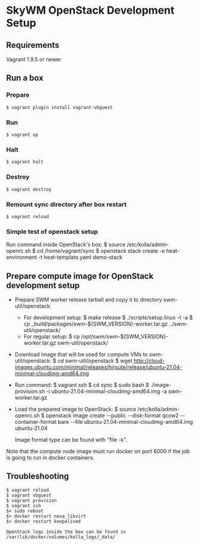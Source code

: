 SkyWM OpenStack Development Setup
===============

Requirements
------------

Vagrant 1.9.5 or newer


Run a box
---------

### Prepare
    $ vagrant plugin install vagrant-vbguest

### Run
    $ vagrant up

### Halt
    $ vagrant halt

### Destroy
    $ vagrant destroy

### Remount sync directory after box restart
    $ vagrant reload

### Simple test of openstack setup
Run command inside OpenStack's box:
    $ source /etc/kolla/admin-openrc.sh
    $ cd /home/vagrant/sync
    $ openstack stack create -e heat-environment -t heat-template.yaml demo-stack

Prepare compute image for OpenStack development setup
---------------------

* Prepare SWM worker release tarball and copy it to directory swm-util/openstack:
    - For development setup:
        $ make release
        $ ./scripts/setup.linux -t -a
        $ cp _build/packages/swm-${SWM_VERSION}-worker.tar.gz ../swm-util/openstack/
    - For regular setup:
        $ cp /opt/swm/swm-${SWM_VERSION}-worker.tar.gz swm-util/openstack/

* Download image that will be used for compute VMs to swm-util/openstack:
    $ cd swm-util/openstack
    $ wget http://cloud-images.ubuntu.com/minimal/releases/hirsute/release/ubuntu-21.04-minimal-cloudimg-amd64.img

* Run command:
    $ vagrant ssh
    $ cd sync
    $ sudo bash
    $ ./image-provision.sh -i ubuntu-21.04-minimal-cloudimg-amd64.img -a swm-worker.tar.gz

* Load the prepared image to OpenStack:
    $ source /etc/kolla/admin-openrc.sh
    $ openstack image create --public --disk-format qcow2 --container-format bare --file ubuntu-21.04-minimal-cloudimg-amd64.img ubuntu-21.04

    Image format type can be found with "file -k".


Note that the compute node image must run docker on port 6000
     if the job is going to run in docker containers.


Troubleshooting
---------------
    $ vagrant reload
    $ vagrant vbguest
    $ vagrant provision
    $ vagrant ssh
    $> sudo reboot
    $> docker restart nova_libvirt
    $> docker restart keepalived

    OpenStack logs inside the box can be found in /var/lib/docker/volumes/kolla_logs/_data/
